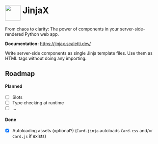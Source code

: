 <h1>
  <img src="https://github.com/jpsca/jinjax/raw/main/jinjax-logo.png" height="50" align="top">
  JinjaX
</h1>

From chaos to clarity: The power of components in your server-side-rendered Python web app.

**Documentation:** https://jinjax.scaletti.dev/

Write server-side components as single Jinja template files.
Use them as HTML tags without doing any importing.


## Roadmap

#### Planned
- [ ] Slots
- [ ] Type checking at runtime
- [ ] ...

#### Done
- [x] Autoloading assets (optional?) (`Card.jinja` autoloads `Card.css` and/or `Card.js` if exists)
